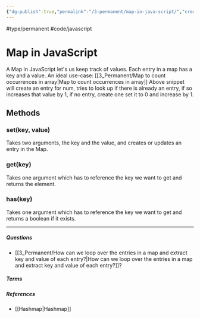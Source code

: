 ```yaml
---
{"dg-publish":true,"permalink":"/3-permanent/map-in-java-script/","created":"2023-07-17T15:43:45.800-06:00","updated":"2023-08-18T04:14:19.579-06:00"}
---
```


#type/permanent #code/javascript

# Map in JavaScript

A Map in JavaScript let's us keep track of values. Each entry in a map has a key and a value. An ideal use-case: [[3_Permanent/Map to count occurrences in array\|Map to count occurrences in array]]
Above snippet will create an entry for num, tries to look up if there is already an entry, if so increases that value by 1, if no entry, create one set it to 0 and increase by 1.

## Methods
### set(key, value)
Takes two arguments, the key and the value, and creates or updates an entry in the Map.

### get(key)
Takes one argument which has to reference the key we want to get and returns the element.

### has(key)
Takes one argument which has to reference the key we want to get and returns a boolean if it exists.

---
##### Questions
- [[3_Permanent/How can we loop over the entries in a map and extract key and value of each entry?\|How can we loop over the entries in a map and extract key and value of each entry?]]?

##### Terms
<!-- Links to definition pages -->

##### References
<!-- Links to pages not referenced in the content -->
- [[Hashmap\|Hashmap]]
